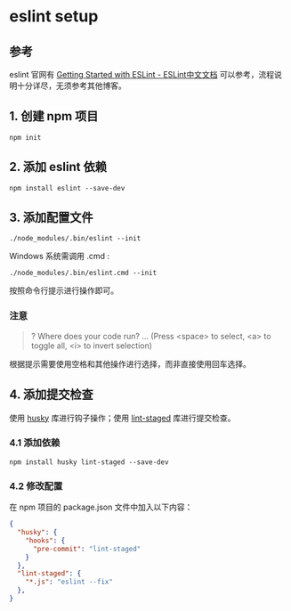 # eslint setup

## 参考

eslint 官网有 [Getting Started with ESLint - ESLint中文文档](https://eslint.bootcss.com/docs/user-guide/getting-started) 可以参考，流程说明十分详尽，无须参考其他博客。

## 1. 创建 npm 项目

~~~
npm init
~~~

## 2. 添加 eslint 依赖

~~~
npm install eslint --save-dev
~~~

## 3. 添加配置文件

~~~
./node_modules/.bin/eslint --init
~~~

Windows 系统需调用 .cmd :

~~~
./node_modules/.bin/eslint.cmd --init
~~~

按照命令行提示进行操作即可。

### 注意

> ? Where does your code run? ...  (Press \<space\> to select, \<a\> to toggle all, \<i\> to invert selection)

根据提示需要使用空格和其他操作进行选择，而非直接使用回车选择。

## 4. 添加提交检查

使用 [husky](https://www.npmjs.com/package/husky) 库进行钩子操作；使用 [lint-staged](https://www.npmjs.com/package/lint-staged) 库进行提交检查。

### 4.1 添加依赖

~~~
npm install husky lint-staged --save-dev
~~~

### 4.2 修改配置

在 npm 项目的 package.json 文件中加入以下内容：

~~~json
{
  "husky": {
    "hooks": {
      "pre-commit": "lint-staged"
    }
  },
  "lint-staged": {
    "*.js": "eslint --fix"
  },
}
~~~
